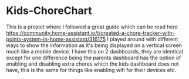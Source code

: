 # Kids-ChoreChart

This is a project where I followed a great guide which can be read here https://community.home-assistant.io/t/created-a-chore-tracker-with-points-system-in-home-assistant/316175 
I played around with different ways to show the information as it's being displayed on a vertical screen much like a mobile device. I have this on 2 dashboards, they are identical except for 
one difference being the parents dashboard has the option of enabling and disabling extra chores which the kids dashboard does not have, this is the same for things like enabling wifi 
for their devices etc.
